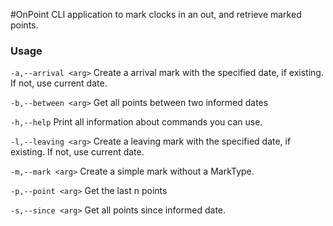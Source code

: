 #OnPoint
CLI application to mark clocks in an out, and retrieve marked points.

### Usage

```-a,--arrival <arg>```   Create a arrival mark with the specified date, if existing. If not, use current date.

```-b,--between <arg>```   Get all points between two informed dates
 
```-h,--help```            Print all information about commands you can use.

```-l,--leaving <arg>```   Create a leaving mark with the specified date, if existing. If not, use current date.
 
```-m,--mark <arg>```      Create a simple mark without a MarkType.
 
```-p,--point <arg>```     Get the last n points

```-s,--since <arg>```     Get all points since informed date.
